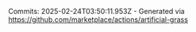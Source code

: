 Commits: 2025-02-24T03:50:11.953Z - Generated via https://github.com/marketplace/actions/artificial-grass
<br>
